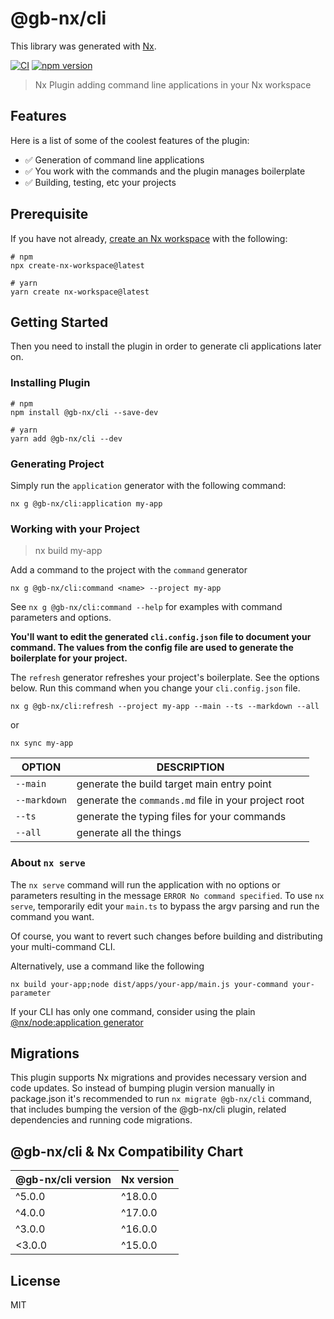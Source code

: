 # @gb-nx/cli

This library was generated with [Nx](https://nx.dev).

[![CI](https://img.shields.io/github/actions/workflow/status/GaryB432/gb-nx/main.yml?branch=master)](https://github.com/GaryB432/gb-nx/actions)
[![npm version](https://img.shields.io/npm/v/@gb-nx/cli?style=flat-square)](https://www.npmjs.com/package/@gb-nx/cli)

> Nx Plugin adding command line applications in your Nx workspace

## Features

Here is a list of some of the coolest features of the plugin:

- ✅ Generation of command line applications
- ✅ You work with the commands and the plugin manages boilerplate
- ✅ Building, testing, etc your projects

## Prerequisite

If you have not already, [create an Nx workspace](https://github.com/nrwl/nx#creating-an-nx-workspace) with the following:

```
# npm
npx create-nx-workspace@latest

# yarn
yarn create nx-workspace@latest
```

## Getting Started

Then you need to install the plugin in order to generate cli applications later on.

### Installing Plugin

```
# npm
npm install @gb-nx/cli --save-dev

# yarn
yarn add @gb-nx/cli --dev
```

### Generating Project

Simply run the `application` generator with the following command:

```
nx g @gb-nx/cli:application my-app
```

### Working with your Project

> nx build my-app

Add a command to the project with the `command` generator

```
nx g @gb-nx/cli:command <name> --project my-app
```

See `nx g @gb-nx/cli:command --help` for examples with command parameters and options.

**You'll want to edit the generated `cli.config.json` file to document your command. The values from the config file are used to generate the boilerplate for your project.**

The `refresh` generator refreshes your project's boilerplate. See the options below. Run this command when you change your `cli.config.json` file.

```
nx g @gb-nx/cli:refresh --project my-app --main --ts --markdown --all
```

or

```
nx sync my-app
```

| OPTION       | DESCRIPTION                                          |
| ------------ | ---------------------------------------------------- |
| `--main`     | generate the build target main entry point           |
| `--markdown` | generate the `commands.md` file in your project root |
| `--ts`       | generate the typing files for your commands          |
| `--all`      | generate all the things                              |

### About `nx serve`

The `nx serve` command will run the application with no options or parameters resulting in the message `ERROR No command specified`. To use `nx serve`, temporarily edit your `main.ts` to bypass the argv parsing and run the command you want.

Of course, you want to revert such changes before building and distributing your multi-command CLI.

Alternatively, use a command like the following

```
nx build your-app;node dist/apps/your-app/main.js your-command your-parameter
```

If your CLI has only one command, consider using the plain [@nx/node:application generator](https://nx.dev/packages/node/generators/application)

## Migrations

This plugin supports Nx migrations and provides necessary version and code updates. So instead of bumping plugin version manually in package.json it's recommended to run `nx migrate @gb-nx/cli` command, that includes bumping the version of the @gb-nx/cli plugin, related dependencies and running code migrations.

## @gb-nx/cli & Nx Compatibility Chart

| @gb-nx/cli version | Nx version |
| ------------------ | ---------- |
| ^5.0.0             | ^18.0.0    |
| ^4.0.0             | ^17.0.0    |
| ^3.0.0             | ^16.0.0    |
| <3.0.0             | ^15.0.0    |

## License

MIT
